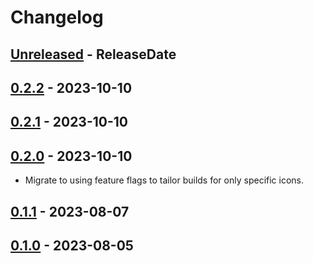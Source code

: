 # Changelog

<!-- next-header -->

## [Unreleased] - ReleaseDate

## [0.2.2] - 2023-10-10

## [0.2.1] - 2023-10-10

## [0.2.0] - 2023-10-10
- Migrate to using feature flags to tailor builds for only specific icons.

## [0.1.1] - 2023-08-07

## [0.1.0] - 2023-08-05

<!-- next-url -->

[unreleased]: https://github.com/mrvillage/leptos-tabler-icons/compare/v0.2.2...HEAD

[0.2.2]: https://github.com/mrvillage/leptos-tabler-icons/compare/v0.2.1...v0.2.2

[0.2.1]: https://github.com/mrvillage/leptos-tabler-icons/compare/v0.2.0...v0.2.1

[0.2.0]: https://github.com/mrvillage/leptos-tabler-icons/compare/v0.1.1...v0.2.0

[0.1.1]: https://github.com/mrvillage/leptos-tabler-icons/compare/v0.1.0...v0.1.1

[0.1.0]: https://github.com/mrvillage/leptos-tabler-icons/compare/v0.1.0...v0.1.0
